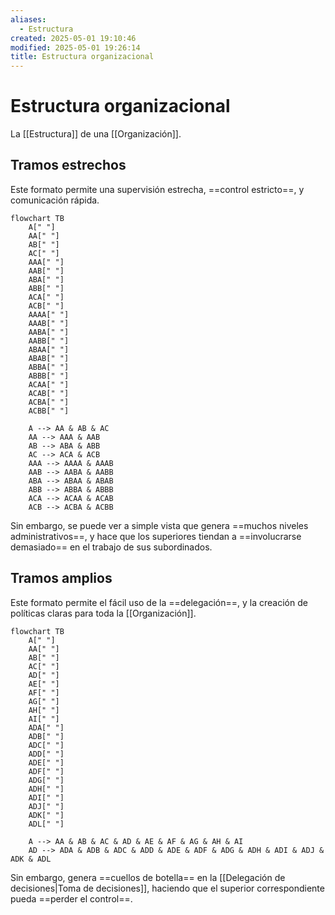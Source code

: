 ```yaml
---
aliases:
  - Estructura
created: 2025-05-01 19:10:46
modified: 2025-05-01 19:26:14
title: Estructura organizacional
---
```


# Estructura organizacional

La [[Estructura]] de una [[Organización]].

## Tramos estrechos

Este formato permite una supervisión estrecha, ==control estricto==, y comunicación rápida.

```mermaid
flowchart TB
	A[" "]
	AA[" "]
	AB[" "]
	AC[" "]
	AAA[" "]
	AAB[" "]
	ABA[" "]
	ABB[" "]
	ACA[" "]
	ACB[" "]
	AAAA[" "]
	AAAB[" "]
	AABA[" "]
	AABB[" "]
	ABAA[" "]
	ABAB[" "]
	ABBA[" "]
	ABBB[" "]
	ACAA[" "]
	ACAB[" "]
	ACBA[" "]
	ACBB[" "]
	
	A --> AA & AB & AC
	AA --> AAA & AAB
	AB --> ABA & ABB
	AC --> ACA & ACB
	AAA --> AAAA & AAAB
	AAB --> AABA & AABB
	ABA --> ABAA & ABAB
	ABB --> ABBA & ABBB
	ACA --> ACAA & ACAB
	ACB --> ACBA & ACBB
```

Sin embargo, se puede ver a simple vista que genera ==muchos niveles administrativos==, y hace que los superiores tiendan a ==involucrarse demasiado== en el trabajo de sus subordinados.

## Tramos amplios

Este formato permite el fácil uso de la ==delegación==, y la creación de políticas claras para toda la [[Organización]].

```mermaid
flowchart TB
	A[" "]
	AA[" "]
	AB[" "]
	AC[" "]
	AD[" "]
	AE[" "]
	AF[" "]
	AG[" "]
	AH[" "]
	AI[" "]
	ADA[" "]
	ADB[" "]
	ADC[" "]
	ADD[" "]
	ADE[" "]
	ADF[" "]
	ADG[" "]
	ADH[" "]
	ADI[" "]
	ADJ[" "]
	ADK[" "]
	ADL[" "]
	
	A --> AA & AB & AC & AD & AE & AF & AG & AH & AI
	AD --> ADA & ADB & ADC & ADD & ADE & ADF & ADG & ADH & ADI & ADJ & ADK & ADL
```

Sin embargo, genera ==cuellos de botella== en la [[Delegación de decisiones|Toma de decisiones]], haciendo que el superior correspondiente pueda ==perder el control==.
